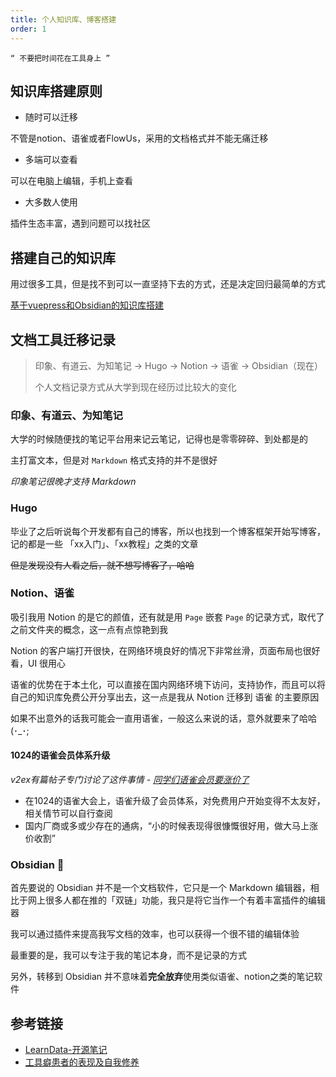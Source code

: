 ```yaml
---
title: 个人知识库、博客搭建
order: 1
---
```


```
“ 不要把时间花在工具身上 ”
```

## 知识库搭建原则

- 随时可以迁移

不管是notion、语雀或者FlowUs，采用的文档格式并不能无痛迁移

- 多端可以查看

可以在电脑上编辑，手机上查看

- 大多数人使用

插件生态丰富，遇到问题可以找社区

## 搭建自己的知识库

用过很多工具，但是找不到可以一直坚持下去的方式，还是决定回归最简单的方式

[基于vuepress和Obsidian的知识库搭建](/01_daliy/01_文档工具/221111_基于vuepress和Obsidian的知识库搭建)

## 文档工具迁移记录

> 印象、有道云、为知笔记 -> Hugo -> Notion -> 语雀 -> Obsidian（现在）
>
> 个人文档记录方式从大学到现在经历过比较大的变化

### 印象、有道云、为知笔记

大学的时候随便找的笔记平台用来记云笔记，记得也是零零碎碎、到处都是的

主打富文本，但是对 `Markdown` 格式支持的并不是很好

_印象笔记很晚才支持 Markdown_

### Hugo

毕业了之后听说每个开发都有自己的博客，所以也找到一个博客框架开始写博客，记的都是一些 「xx入门」、「xx教程」之类的文章

~~但是发现没有人看之后，就不想写博客了，哈哈~~

### Notion、语雀

吸引我用 Notion 的是它的颜值，还有就是用 `Page` 嵌套 `Page` 的记录方式，取代了之前文件夹的概念，这一点有点惊艳到我

Notion 的客户端打开很快，在网络环境良好的情况下非常丝滑，页面布局也很好看，UI 很用心

语雀的优势在于本土化，可以直接在国内网络环境下访问，支持协作，而且可以将自己的知识库免费公开分享出去，这一点是我从 Notion 迁移到 语雀 的主要原因

如果不出意外的话我可能会一直用语雀，一般这么来说的话，意外就要来了哈哈 (･_･;

#### 1024的语雀会员体系升级

_v2ex有篇帖子专门讨论了这件事情  -  [同学们语雀会员要涨价了](https://www.v2ex.com/t/889628)_

- 在1024的语雀大会上，语雀升级了会员体系，对免费用户开始变得不太友好，相关情节可以自行查阅
- 国内厂商或多或少存在的通病，“小的时候表现得很慷慨很好用，做大马上涨价收割”

### Obsidian 🥰

首先要说的 Obsidian 并不是一个文档软件，它只是一个 Markdown 编辑器，相比于网上很多人都在推的「双链」功能，我只是将它当作一个有着丰富插件的编辑器

我可以通过插件来提高我写文档的效率，也可以获得一个很不错的编辑体验

最重要的是，我可以专注于我的笔记本身，而不是记录的方式

另外，转移到 Obsidian 并不意味着**完全放弃**使用类似语雀、notion之类的笔记软件

## 参考链接

- [LearnData-开源笔记](https://github.com/rockbenben/LearnData)
- [工具癖患者的表现及自我修养](https://www.xianmin.org/post/05-tools-addict/)
